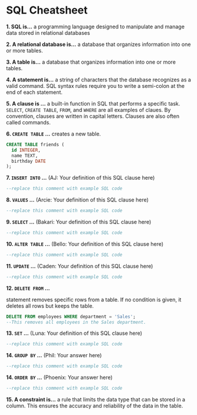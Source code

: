 # SQL Cheatsheet

**1. SQL is...**
a programming language designed to manipulate and manage data stored in relational databases

**2. A relational database is...**
a database that organizes information into one or more tables.

**3. A table is...**
a database that organizes information into one or more tables.

**4. A statement is...**
a string of characters that the database recognizes as a valid command. SQL syntax rules require you to write a semi-colon at the end of each statement.

**5. A clause is ...**
a built-in function in SQL that performs a specific task. `SELECT`, `CREATE TABLE`, `FROM`, and `WHERE` are all examples of claues. By convention, clauses are written in capital letters. Clauses are also often called commands.

**6. `CREATE TABLE` ...**
creates a new table.

```sql
CREATE TABLE friends (
  id INTEGER,
  name TEXT,
  birthday DATE
);
```

**7. `INSERT INTO` ...**
(AJ: Your definition of this SQL clause here)

```sql
--replace this comment with example SQL code
```

**8. `VALUES` ...**
(Arcie: Your definition of this SQL clause here)

```sql
--replace this comment with example SQL code
```

**9. `SELECT` ...**
(Bakari: Your definition of this SQL clause here)

```sql
--replace this comment with example SQL code
```

**10. `ALTER TABLE` ...**
(Bello: Your definition of this SQL clause here)

```sql
--replace this comment with example SQL code
```

**11. `UPDATE` ...**
(Caden: Your definition of this SQL clause here)

```sql
--replace this comment with example SQL code
```

**12. `DELETE FROM` ...**

statement removes specific rows from a table. If no condition is given, it deletes all rows but keeps the table.


```sql
DELETE FROM employees WHERE department = 'Sales';
--This removes all employees in the Sales department.
```

**13. `SET` ...**
(Luna: Your definition of this SQL clause here)

```sql
--replace this comment with example SQL code
```

**14. `GROUP BY` ...**
(Phil: Your answer here)

```sql
--replace this comment with example SQL code
```

**14. `ORDER BY` ...**
(Phoenix: Your answer here)

```sql
--replace this comment with example SQL code
```

**15. A constraint is...**
a rule that limits the data type that can be stored in a column. This ensures the accuracy and reliability of the data in the table.
